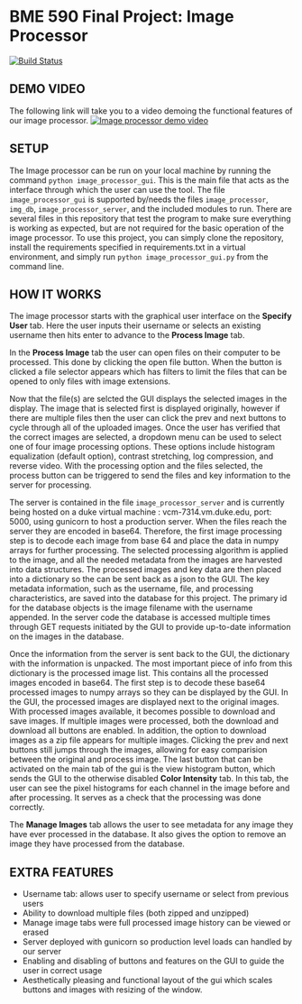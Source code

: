 # BME 590 Final Project: Image Processor


[![Build Status](https://travis-ci.org/matthew-huber/bme590final.svg?branch=master)](https://travis-ci.org/matthew-huber/bme590final)


## DEMO VIDEO
The following link will take you to a video demoing the functional features of our image processor.
[![Image processor demo video](http://img.youtube.com/vi/M5GgaO1uSFc/0.jpg)](https://www.youtube.com/watch?v=M5GgaO1uSFc& "Image Processor Demo")

## SETUP
The Image processor can be run on your local machine by running the command `python image_processor_gui`. This is the main file that acts as the interface through which the user can use the tool. The file `image_processor_gui` is supported by/needs the files `image_processor`, `img_db`, `image_processor_server`, and the included modules to run. There are several files in this repository that test the program to make sure everything is working as expected, but are not required for the basic operation of the image processor. 
To use this project, you can simply clone the repository, install the requirements specified in requirements.txt in a virtual environment, and simply run `python image_processor_gui.py` from the command line.
## HOW IT WORKS
The image processor starts with the graphical user interface on the **Specify User** tab. Here the user inputs their username or selects an existing username then hits enter to advance to the **Process Image** tab. 

In the **Process Image** tab the user can open files on their computer to be processed. This done by clicking the open file button. When the button is clicked a file selector appears which has filters to limit the files that can be opened to only files with image extensions. 

Now that the file(s) are selcted the GUI displays the selected images in the display. The image that is selected first is displayed originally, however if there are multiple files then the user can click the prev and next buttons to cycle through all of the uploaded images. Once the user has verified that the correct images are selected, a dropdown menu can be used to select one of four image processing options. These options include histogram equalization (default option), contrast stretching, log compression, and reverse video. With the processing option and the files selected, the process button can be triggered to send the files and key information to the server for processing.

The server is contained in the file `image_processor_server` and is currently being hosted on a duke virtual machine : 
vcm-7314.vm.duke.edu, port: 5000, using gunicorn to host a production server. When the files reach the server they are encoded in base64. Therefore, the first image processing step is to decode each image from base 64 and place the data in numpy arrays for further processing. The selected processing algorithm is applied to the image, and all the needed metadata from the images are harvested into data structures. The processed images and key data are then placed into a dictionary so the can be sent back as a json to the GUI. The key metadata information, such as the username, file, and processing characteristics, are saved into the database for this project. The primary id for the database objects is the image filename with the username appended. In the server code the database is accessed multiple times through GET requests initiated by the GUI to provide up-to-date information on the images in the database.

Once the information from the server is sent back to the GUI, the dictionary with the information is unpacked. The most important piece of info from this dictionary is the processed image list. This contains all the processed images encoded in base64. The first step is to decode these base64 processed images to numpy arrays so they can be displayed by the GUI. In the GUI, the processed images are displayed next to the original images. With processed images available, it becomes possible to download and save images. If multiple images were processed, both the download and download all buttons are enabled. In addition, the option to download images as a zip file appears for multiple images. Clicking the prev and next buttons still jumps through the images, allowing for easy comparision between the original and process image. The last button that can be activated on the main tab of the gui is the view histogram button, which sends the GUI to the otherwise disabled **Color Intensity** tab. In this tab, the user can see the pixel histograms for each channel in the image before and after processing. It serves as a check that the processing was done correctly.

The **Manage Images** tab allows the user to see metadata for any image they have ever processed in the database. It also gives the option to remove an image they have processed from the database. 

## EXTRA FEATURES
* Username tab: allows user to specify username or select from previous users
* Ability to download multiple files (both zipped and unzipped)
* Manage image tabs were full processed image history can be viewed or erased
* Server deployed with gunicorn so production level loads can handled by our server
* Enabling and disabling of buttons and features on the GUI to guide the user in correct usage
* Aesthetically pleasing and functional layout of the gui which scales buttons and images with resizing of the window. 
